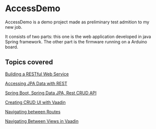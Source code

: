 # AccessDemo
AccessDemo is a demo project made as preliminary test admition to my new job.

It consists of two parts: this one is the web application developed in java Spring framework. The other part is the firmware running on a Arduino board. 

## Topics covered

[Building a RESTful Web Service](https://spring.io/guides/gs/rest-service/)

[Accessing JPA Data with REST](https://spring.io/guides/gs/accessing-data-rest/)

[Spring Boot, Spring Data JPA, Rest CRUD API](https://www.bezkoder.com/spring-boot-jpa-crud-rest-api/#Define_Data_Model)

[Creating CRUD UI with Vaadin](https://spring.io/guides/gs/crud-with-vaadin/)

[Navigating between Routes](https://vaadin.com/docs/latest/routing/navigation#:~:text=Switching%20between%20routes%2Fviews%20can,interact%20with%20the%20target%20view.)

[Navigating Between Views in Vaadin](https://vaadin.com/docs/v14/flow/tutorial/navigation-and-layouts)
